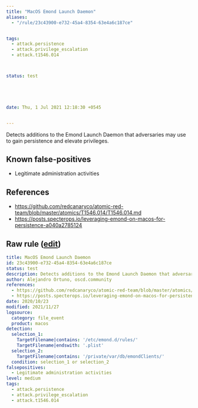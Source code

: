 ```yaml
---
title: "MacOS Emond Launch Daemon"
aliases:
  - "/rule/23c43900-e732-45a4-8354-63e4a6c187ce"


tags:
  - attack.persistence
  - attack.privilege_escalation
  - attack.t1546.014



status: test





date: Thu, 1 Jul 2021 12:18:30 +0545


---
```


Detects additions to the Emond Launch Daemon that adversaries may use to gain persistence and elevate privileges.

<!--more-->


## Known false-positives

* Legitimate administration activities



## References

* https://github.com/redcanaryco/atomic-red-team/blob/master/atomics/T1546.014/T1546.014.md
* https://posts.specterops.io/leveraging-emond-on-macos-for-persistence-a040a2785124


## Raw rule ([edit](https://github.com/SigmaHQ/sigma/edit/master/rules/linux/macos/file_event/file_event_macos_emond_launch_daemon.yml))
```yaml
title: MacOS Emond Launch Daemon
id: 23c43900-e732-45a4-8354-63e4a6c187ce
status: test
description: Detects additions to the Emond Launch Daemon that adversaries may use to gain persistence and elevate privileges.
author: Alejandro Ortuno, oscd.community
references:
  - https://github.com/redcanaryco/atomic-red-team/blob/master/atomics/T1546.014/T1546.014.md
  - https://posts.specterops.io/leveraging-emond-on-macos-for-persistence-a040a2785124
date: 2020/10/23
modified: 2021/11/27
logsource:
  category: file_event
  product: macos
detection:
  selection_1:
    TargetFilename|contains: '/etc/emond.d/rules/'
    TargetFilename|endswith: '.plist'
  selection_2:
    TargetFilename|contains: '/private/var/db/emondClients/'
  condition: selection_1 or selection_2
falsepositives:
  - Legitimate administration activities
level: medium
tags:
  - attack.persistence
  - attack.privilege_escalation
  - attack.t1546.014

```
